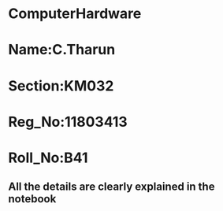 # ComputerHardware

<h1>Name:C.Tharun</h1>
<h1>Section:KM032</h1>
<h1>Reg_No:11803413</h1>
<h1>Roll_No:B41</h1>
<h2>All the details are clearly explained in the notebook</h2>
